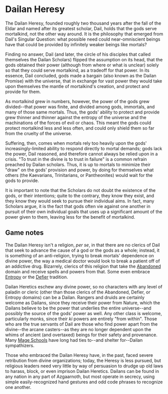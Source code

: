 # Dailan Heresy
The Dailan Heresy, founded roughly two thousand years after the fall of the Eldar and named after its greatest scholar, Dail, holds that the gods serve mortalkind, not the other way around. It is the philosophy that emerged from Dail's Singular Question: what possible need could near-omniscient beings have that could be provided by infinitely weaker beings like mortals?

Finding no answer, Dail (and later, the circle of his disciples that called themselves the Dailan Scholars) flipped the assumption on its head, that the gods obtained their power (although from where or what is unclear) solely so that they could serve mortalkind, as a tradeoff for that power. In its essence, Dail concluded, gods made a bargain (also known as the Dailan Promise) with the universe, that in exchange for vast power they would take upon themselves the mantle of mortalkind's creation, and protect and provide for them. 

As mortalkind grew in numbers, however, the power of the gods grew divided--that power was finite, and divided among gods, immortals, and many of those same mortals. Thus, the gods' ability to protect and provide grew thinner and thinner against the entropy of the universe and the machinations of the forces of evil or chaos. This meant the gods could protect mortalkind less and less often, and could only shield them so far from the cruelty of the universe.

Suffering, then, comes when mortals rely too heavily upon the gods' increasingly-limited ability to respond directly to mortal demands; gods lack the power, Dail reasoned, and therefore cannot always be relied upon in a crisis. "To trust in the divine is to trust in failure" is a common refrain preached by Dailan scholars. Thus, it is up to mortals to minimize their "draw" on the gods' provision and power, by doing for themselves what others (the Kaevarians, Trinitarians, or Pantheonites) would wait for the gods to provide.

It is important to note that the Scholars do not doubt the existence of the gods, or their intentions; quite to the contrary, they know they exist, and they know they would seek to pursue their individual aims. In fact, many Scholars argue, it is the fact that gods often vie against one another in pursuit of their own individual goals that uses up a significant amount of the power given to them, leaving less for the benefit of mortalkind.

## Game notes
The Dailan Heresy isn't a religion, *per se*, in that there are no clerics of Dail that seek to advance the cause of a god or the gods as a whole; instead, it is something of an anti-religion, trying to break mortals' dependence on divine power, the way a medical doctor would look to break a patient off of an addictive drug. Bizarrely, clerics of this religion that take the [Abandoned](../Classes/Cleric/Abandoned.md) domain and receive spells and powers from that. Some even embrace [Entropy](../Classes/Cleric/Entropy.md) or the [Defier](../Classes/Cleric/Defier.md) tradition.

Dailan Heretics eschew any divine power, so no characters with any level of paladin or cleric (other than those clerics of the Abandoned, Defier, or Entropy domains) can be a Dailan. Rangers and druids are certainly welcome as Dailans, since they receive their power from Nature, which the Dailans believe to be the power that underlies the entire universe--and possibly the source of the gods' power as well. Any other class is welcome, particularly monks, since their *ki* powers are entirely "from within". Those who are the true servants of Dail are those who find power apart from the divine--the arcane casters--as they are no longer dependent upon the whims of ancient (and overtaxed) beings for their safety and provenance. Many [Mage Schools](../Organizations/MageSchools/index.md) have long had ties to--and shelter for--Dailan sympathizers.

Those who embraced the Dailan Heresy have, in the past, faced severe retribution from divine organizations; today, the Heresy is less pursued, but religious leaders need very little by way of persuasion to drudge up old laws to harass, block, or even imprison Dailan Heretics. Dailans can be found in any nation in any part of Azgaarnoth, but most operate in secrecy, using simple easily-recognized hand gestures and odd code phrases to recognize one another.
